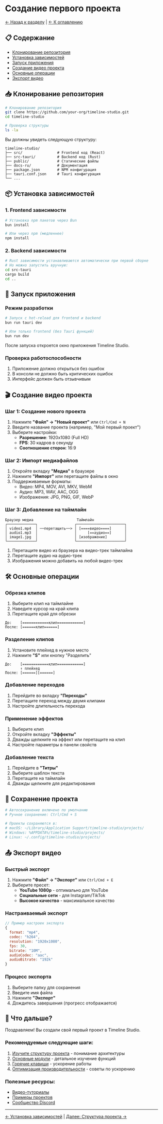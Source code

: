 # Создание первого проекта

[← Назад к разделу](README.md) | [← К оглавлению](../README.md)

## 📋 Содержание

- [Клонирование репозитория](#клонирование-репозитория)
- [Установка зависимостей](#установка-зависимостей)
- [Запуск приложения](#запуск-приложения)
- [Создание видео проекта](#создание-видео-проекта)
- [Основные операции](#основные-операции)
- [Экспорт видео](#экспорт-видео)

## 📥 Клонирование репозитория

```bash
# Клонирование репозитория
git clone https://github.com/your-org/timeline-studio.git
cd timeline-studio

# Проверка структуры
ls -la
```

Вы должны увидеть следующую структуру:
```
timeline-studio/
├── src/                # Frontend код (React)
├── src-tauri/          # Backend код (Rust)
├── public/             # Статические файлы
├── docs-ru/            # Документация
├── package.json        # NPM конфигурация
├── tauri.conf.json     # Tauri конфигурация
└── ...
```

## 📦 Установка зависимостей

### 1. Frontend зависимости

```bash
# Установка npm пакетов через Bun
bun install

# Или через npm (медленнее)
npm install
```

### 2. Backend зависимости

```bash
# Rust зависимости устанавливаются автоматически при первой сборке
# Но можно запустить вручную:
cd src-tauri
cargo build
cd ..
```

## 🚀 Запуск приложения

### Режим разработки

```bash
# Запуск с hot-reload для frontend и backend
bun run tauri dev

# Или только frontend (без Tauri функций)
bun run dev
```

После запуска откроется окно приложения Timeline Studio.

### Проверка работоспособности

1. Приложение должно открыться без ошибок
2. В консоли не должно быть критических ошибок
3. Интерфейс должен быть отзывчивым

## 🎬 Создание видео проекта

### Шаг 1: Создание нового проекта

1. Нажмите **"Файл" → "Новый проект"** или `Ctrl/Cmd + N`
2. Введите название проекта (например, "Мой первый проект")
3. Выберите настройки:
   - **Разрешение**: 1920x1080 (Full HD)
   - **FPS**: 30 кадров в секунду
   - **Соотношение сторон**: 16:9

### Шаг 2: Импорт медиафайлов

1. Откройте вкладку **"Медиа"** в браузере
2. Нажмите **"Импорт"** или перетащите файлы в окно
3. Поддерживаемые форматы:
   - Видео: MP4, MOV, AVI, MKV, WebM
   - Аудио: MP3, WAV, AAC, OGG
   - Изображения: JPG, PNG, GIF, WebP

### Шаг 3: Добавление на таймлайн

```
Браузер медиа                    Таймлайн
┌─────────────┐                 ┌──────────────────────┐
│ video1.mp4  │ ──перетащить──> │ [====видео====]      │
│ audio1.mp3  │                 │     [==аудио==]      │
│ image1.jpg  │                 │ [изображение]        │
└─────────────┘                 └──────────────────────┘
```

1. Перетащите видео из браузера на видео-трек таймлайна
2. Перетащите аудио на аудио-трек
3. Изображения можно добавить на любой видео-трек

## 🛠️ Основные операции

### Обрезка клипов

1. Выберите клип на таймлайне
2. Наведите курсор на край клипа
3. Перетащите край для обрезки

```
До:    [============клип============]
После: [======клип======]
```

### Разделение клипов

1. Установите плейхед в нужное место
2. Нажмите **"S"** или кнопку "Разделить"

```
До:    [============клип============]
       ↑ плейхед
После: [======][======]
```

### Добавление переходов

1. Перейдите во вкладку **"Переходы"**
2. Перетащите переход между двумя клипами
3. Настройте длительность перехода

### Применение эффектов

1. Выберите клип
2. Откройте вкладку **"Эффекты"**
3. Дважды щелкните на эффект или перетащите на клип
4. Настройте параметры в панели свойств

### Добавление текста

1. Перейдите в **"Титры"**
2. Выберите шаблон текста
3. Перетащите на таймлайн
4. Дважды щелкните для редактирования

## 💾 Сохранение проекта

```bash
# Автосохранение включено по умолчанию
# Ручное сохранение: Ctrl/Cmd + S

# Проекты сохраняются в:
# macOS: ~/Library/Application Support/timeline-studio/projects/
# Windows: %APPDATA%/timeline-studio/projects/
# Linux: ~/.config/timeline-studio/projects/
```

## 📤 Экспорт видео

### Быстрый экспорт

1. Нажмите **"Файл" → "Экспорт"** или `Ctrl/Cmd + E`
2. Выберите пресет:
   - **YouTube 1080p** - оптимально для YouTube
   - **Социальные сети** - для Instagram/TikTok
   - **Высокое качество** - максимальное качество

### Настраиваемый экспорт

```javascript
// Пример настроек экспорта
{
  format: "mp4",
  codec: "h264",
  resolution: "1920x1080",
  fps: 30,
  bitrate: "10M",
  audioCodec: "aac",
  audioBitrate: "192k"
}
```

### Процесс экспорта

1. Выберите папку для сохранения
2. Введите имя файла
3. Нажмите **"Экспорт"**
4. Дождитесь завершения (прогресс отображается)

## 🎯 Что дальше?

Поздравляем! Вы создали свой первый проект в Timeline Studio. 

### Рекомендуемые следующие шаги:

1. [Изучите структуру проекта](project-structure.md) - понимание архитектуры
2. [Основные модули](../03-features/README.md) - детальное изучение функций
3. [Горячие клавиши](../03-features/advanced/keyboard-shortcuts.md) - ускорение работы
4. [Оптимизация производительности](../07-guides/performance.md) - советы по ускорению

### Полезные ресурсы:

- [Видео-туториалы](https://youtube.com/timeline-studio) 
- [Примеры проектов](https://github.com/timeline-studio/examples)
- [Сообщество Discord](https://discord.gg/timeline-studio)

---

[← Установка зависимостей](installation.md) | [Далее: Структура проекта →](project-structure.md)